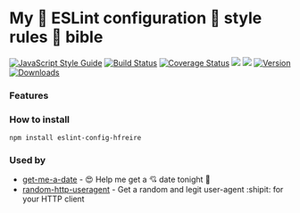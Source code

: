 # My :pray: ESLint configuration :lipstick: style rules :book: bible

[![JavaScript Style Guide](https://img.shields.io/badge/code%20style-standard-brightgreen.svg)](http://standardjs.com/)
[![Build Status](https://travis-ci.org/hfreire/eslint-config-hfreire.svg?branch=master)](https://travis-ci.org/hfreire/eslint-config-hfreire)
[![Coverage Status](https://coveralls.io/repos/github/hfreire/eslint-config-hfreire/badge.svg?branch=master)](https://coveralls.io/github/hfreire/eslint-config-hfreire?branch=master)
[![](https://img.shields.io/github/release/hfreire/eslint-config-hfreire.svg)](https://github.com/hfreire/eslint-config-hfreire/releases)
[![](https://img.shields.io/badge/license-MIT-blue.svg)](LICENSE)
[![Version](https://img.shields.io/npm/v/eslint-config-hfreire.svg)](https://www.npmjs.com/package/eslint-config-hfreire)
[![Downloads](https://img.shields.io/npm/dt/eslint-config-hfreire.svg)](https://www.npmjs.com/package/eslint-config-hfreire) 

### Features

### How to install
```
npm install eslint-config-hfreire
```

### Used by
* [get-me-a-date](https://github.com/hfreire/get-me-a-date) - :heart_eyes: Help me get a :cupid: date tonight :first_quarter_moon_with_face:
* [random-http-useragent](https://github.com/hfreire/random-http-useragent) - Get a random and legit user-agent :shipit: for your HTTP client
